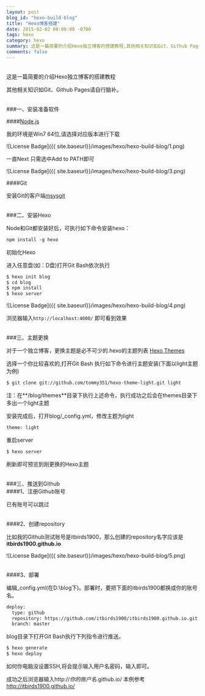 ```yaml
---
layout: post
blog_id: "hexo-build-blog"
title: "Hexo博客搭建"
date: 2015-02-02 00:00:00 -0700
tags: hexo
category: hexo
summary: 这是一篇简要的介绍Hexo独立博客的搭建教程,其他相关知识如Git、Github Pages请自行脑补。
comments: false
---
```

</br>
这是一篇简要的介绍Hexo独立博客的搭建教程

其他相关知识如Git、Github Pages请自行脑补。

</br>
###一、安装准备软件

####[Node.js](http://nodejs.org/download/)

我的环境是Win7 64位,请选择对应版本进行下载

![License Badge]({{ site.baseurl}}/images/hexo/hexo-build-blog/1.png)

一直Next  只需选中Add to PATH即可

![License Badge]({{ site.baseurl}}/images/hexo/hexo-build-blog/3.png)

####Git

安装Git的客户端[msysgit](http://msysgit.github.io/)

</br>
###二、安装Hexo

Node和Git都安装好后，可执行如下命令安装hexo：

```diff
npm install -g hexo
```

初始化Hexo

进入任意盘(如：D盘)打开Git Bash依次执行

```diff
$ hexo init blog
$ cd blog
$ npm install
$ hexo server
```

![License Badge]({{ site.baseurl}}/images/hexo/hexo-build-blog/4.png)

浏览器输入`http://localhost:4000/` 即可看到效果

</br>
###三、主题更换

对于一个独立博客，更换主题是必不可少的.hexo的主题列表 [Hexo Themes](https://github.com/hexojs/hexo/wiki/Themes)

选择一个你比较喜欢的,打开Git Bash 执行如下命令进行主题安装(下面以light主题为例)

```diff
$ git clone git://github.com/tommy351/hexo-theme-light.git light
```

注：在**/blog/themes**目录下执行上述命令，执行成功之后会在themes目录下多出一个light主题

安装完成后，打开blog/_config.yml，修改主题为light

```diff
theme: light
```

重启server

```diff
$ hexo server
```

刷新即可预览到刚更换的Hexo主题

</br>
###三、推送到Github

</br>
####1、注册Github账号

已有账号可以跳过

</br>
####2、创建repository

比如我的Github测试账号是itbirds1900，那么创建的repository名字应该是**itbirds1900.github.io**

![License Badge]({{ site.baseurl}}/images/hexo/hexo-build-blog/5.png)

</br>
####3、部署

编辑_config.yml(在D:\blog下)。部署时，要把下面的itbirds1900都换成你的账号名。

```diff
deploy:
  type: github
  repository: https://github.com/itbirds1900/itbirds1900.github.io.git
  branch: master
```

blog目录下打开Git Bash执行下列指令进行推送。

```diff
$ hexo generate
$ hexo deploy
```

如何你电脑没设置SSH,将会提示输入用户名密码，输入即可。

成功之后浏览器输入http://*你的账户名*.github.io/    本例参考 http://itbirds1900.github.io/

